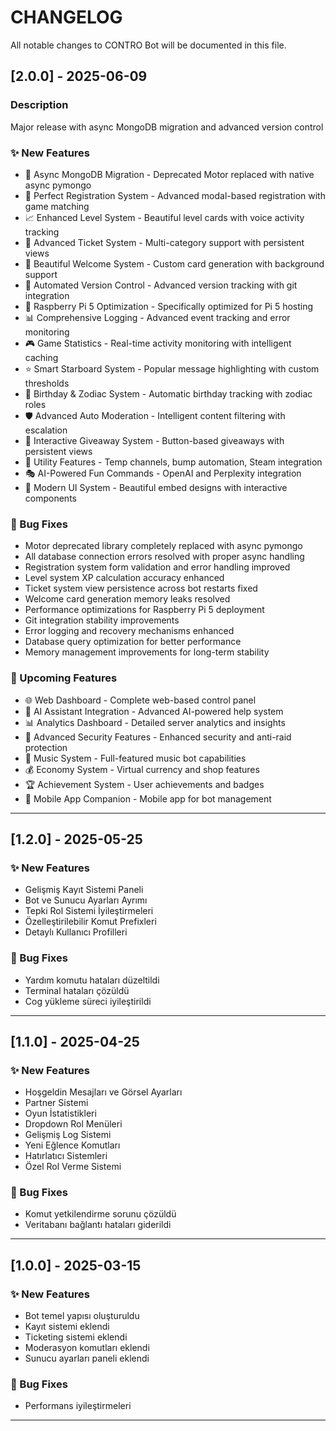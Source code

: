 # CHANGELOG

All notable changes to CONTRO Bot will be documented in this file.

## [2.0.0] - 2025-06-09

### Description
Major release with async MongoDB migration and advanced version control

### ✨ New Features
- 🚀 Async MongoDB Migration - Deprecated Motor replaced with native async pymongo
- 🎯 Perfect Registration System - Advanced modal-based registration with game matching
- 📈 Enhanced Level System - Beautiful level cards with voice activity tracking
- 🎫 Advanced Ticket System - Multi-category support with persistent views
- 👋 Beautiful Welcome System - Custom card generation with background support
- 🔧 Automated Version Control - Advanced version tracking with git integration
- 🍓 Raspberry Pi 5 Optimization - Specifically optimized for Pi 5 hosting
- 📊 Comprehensive Logging - Advanced event tracking and error monitoring
- 🎮 Game Statistics - Real-time activity monitoring with intelligent caching
- ⭐ Smart Starboard System - Popular message highlighting with custom thresholds
- 🎂 Birthday & Zodiac System - Automatic birthday tracking with zodiac roles
- 🛡️ Advanced Auto Moderation - Intelligent content filtering with escalation
- 🎉 Interactive Giveaway System - Button-based giveaways with persistent views
- 🔨 Utility Features - Temp channels, bump automation, Steam integration
- 🎭 AI-Powered Fun Commands - OpenAI and Perplexity integration
- 📱 Modern UI System - Beautiful embed designs with interactive components

### 🐛 Bug Fixes
- Motor deprecated library completely replaced with async pymongo
- All database connection errors resolved with proper async handling
- Registration system form validation and error handling improved
- Level system XP calculation accuracy enhanced
- Ticket system view persistence across bot restarts fixed
- Welcome card generation memory leaks resolved
- Performance optimizations for Raspberry Pi 5 deployment
- Git integration stability improvements
- Error logging and recovery mechanisms enhanced
- Database query optimization for better performance
- Memory management improvements for long-term stability

### 🔮 Upcoming Features
- 🌐 Web Dashboard - Complete web-based control panel
- 🤖 AI Assistant Integration - Advanced AI-powered help system
- 📊 Analytics Dashboard - Detailed server analytics and insights
- 🔐 Advanced Security Features - Enhanced security and anti-raid protection
- 🎵 Music System - Full-featured music bot capabilities
- 💰 Economy System - Virtual currency and shop features
- 🏆 Achievement System - User achievements and badges
- 📱 Mobile App Companion - Mobile app for bot management

---

## [1.2.0] - 2025-05-25

### ✨ New Features
- Gelişmiş Kayıt Sistemi Paneli
- Bot ve Sunucu Ayarları Ayrımı
- Tepki Rol Sistemi İyileştirmeleri
- Özelleştirilebilir Komut Prefixleri
- Detaylı Kullanıcı Profilleri

### 🐛 Bug Fixes
- Yardım komutu hataları düzeltildi
- Terminal hataları çözüldü
- Cog yükleme süreci iyileştirildi

---

## [1.1.0] - 2025-04-25

### ✨ New Features
- Hoşgeldin Mesajları ve Görsel Ayarları
- Partner Sistemi
- Oyun İstatistikleri
- Dropdown Rol Menüleri
- Gelişmiş Log Sistemi
- Yeni Eğlence Komutları
- Hatırlatıcı Sistemleri
- Özel Rol Verme Sistemi

### 🐛 Bug Fixes
- Komut yetkilendirme sorunu çözüldü
- Veritabanı bağlantı hataları giderildi

---

## [1.0.0] - 2025-03-15

### ✨ New Features
- Bot temel yapısı oluşturuldu
- Kayıt sistemi eklendi
- Ticketing sistemi eklendi
- Moderasyon komutları eklendi
- Sunucu ayarları paneli eklendi

### 🐛 Bug Fixes
- Performans iyileştirmeleri

---
